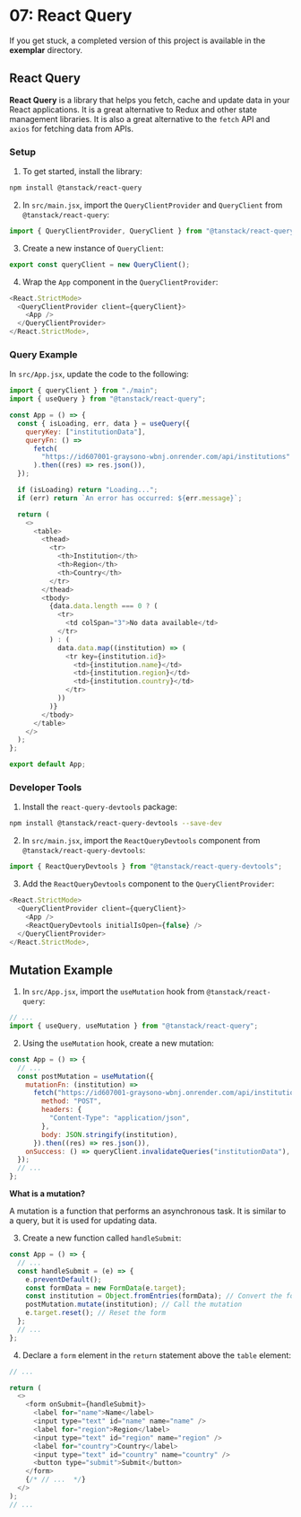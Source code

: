# 07: React Query

If you get stuck, a completed version of this project is available in the **exemplar** directory.

## React Query

**React Query** is a library that helps you fetch, cache and update data in your React applications. It is a great alternative to Redux and other state management libraries. It is also a great alternative to the `fetch` API and `axios` for fetching data from APIs.

### Setup

1. To get started, install the library:

```bash
npm install @tanstack/react-query
```

2. In `src/main.jsx`, import the `QueryClientProvider` and `QueryClient` from `@tanstack/react-query`:

```js
import { QueryClientProvider, QueryClient } from "@tanstack/react-query";
```

3. Create a new instance of `QueryClient`:

```js
export const queryClient = new QueryClient();
```

4. Wrap the `App` component in the `QueryClientProvider`:

```js
<React.StrictMode>
  <QueryClientProvider client={queryClient}>
    <App />
  </QueryClientProvider>
</React.StrictMode>,
```

### Query Example

In `src/App.jsx`, update the code to the following:

```js
import { queryClient } from "./main";
import { useQuery } from "@tanstack/react-query";

const App = () => {
  const { isLoading, err, data } = useQuery({
    queryKey: ["institutionData"],
    queryFn: () =>
      fetch(
        "https://id607001-graysono-wbnj.onrender.com/api/institutions"
      ).then((res) => res.json()),
  });

  if (isLoading) return "Loading...";
  if (err) return `An error has occurred: ${err.message}`;

  return (
    <>
      <table>
        <thead>
          <tr>
            <th>Institution</th>
            <th>Region</th>
            <th>Country</th>
          </tr>
        </thead>
        <tbody>
          {data.data.length === 0 ? (
            <tr>
              <td colSpan="3">No data available</td>
            </tr>
          ) : (
            data.data.map((institution) => (
              <tr key={institution.id}>
                <td>{institution.name}</td>
                <td>{institution.region}</td>
                <td>{institution.country}</td>
              </tr>
            ))
          )}
        </tbody>
      </table>
    </>
  );
};

export default App;
```

<ADD IMAGE HERE>

### Developer Tools

1. Install the `react-query-devtools` package:

```bash
npm install @tanstack/react-query-devtools --save-dev
```

2. In `src/main.jsx`, import the `ReactQueryDevtools` component from `@tanstack/react-query-devtools`:

```js
import { ReactQueryDevtools } from "@tanstack/react-query-devtools";
```

3. Add the `ReactQueryDevtools` component to the `QueryClientProvider`:

```js
<React.StrictMode>
  <QueryClientProvider client={queryClient}>
    <App />
    <ReactQueryDevtools initialIsOpen={false} />
  </QueryClientProvider>
</React.StrictMode>,
```

<ADD IMAGE HERE>

## Mutation Example

1. In `src/App.jsx`, import the `useMutation` hook from `@tanstack/react-query`:

```js
// ...
import { useQuery, useMutation } from "@tanstack/react-query";
```

2. Using the `useMutation` hook, create a new mutation:

```js
const App = () => {
  // ...
  const postMutation = useMutation({
    mutationFn: (institution) =>
      fetch("https://id607001-graysono-wbnj.onrender.com/api/institutions", {
        method: "POST",
        headers: {
          "Content-Type": "application/json",
        },
        body: JSON.stringify(institution),
      }).then((res) => res.json()),
    onSuccess: () => queryClient.invalidateQueries("institutionData"),
  });
  // ...
};
```

**What is a mutation?**

A mutation is a function that performs an asynchronous task. It is similar to a query, but it is used for updating data.

3. Create a new function called `handleSubmit`:

```js
const App = () => {
  // ...
  const handleSubmit = (e) => {
    e.preventDefault();
    const formData = new FormData(e.target);
    const institution = Object.fromEntries(formData); // Convert the form data to an object
    postMutation.mutate(institution); // Call the mutation
    e.target.reset(); // Reset the form
  };
  // ...
};
```

4. Declare a `form` element in the `return` statement above the `table` element:

```js
// ...

return (
  <>
    <form onSubmit={handleSubmit}>
      <label for="name">Name</label>
      <input type="text" id="name" name="name" />
      <label for="region">Region</label>
      <input type="text" id="region" name="region" />
      <label for="country">Country</label>
      <input type="text" id="country" name="country" />
      <button type="submit">Submit</button>
    </form>
    {/* // ...  */}
  </>
);
// ...
```

<ADD IMAGE HERE>

